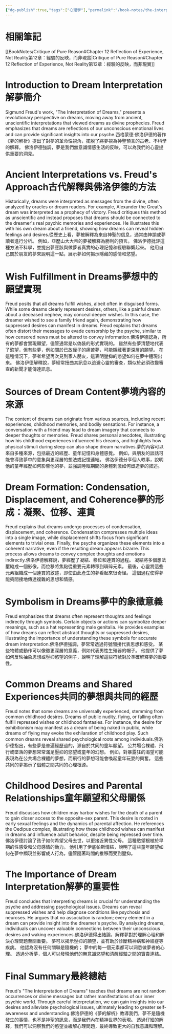 ```yaml
---
{"dg-publish":true,"tags":["心理學"],"permalink":"/book-notes/the-interpretation-of-dreams/","dgPassFrontmatter":true,"created":"2024-11-24T10:41:52.341+08:00","updated":"2024-11-28T13:27:29.334+08:00"}
---
```


# 相關筆記
[[BookNotes/Critique of Pure Reason#Chapter 12 Reflection of Experience, Not Reality第12章：經驗的反映，而非現實\|Critique of Pure Reason#Chapter 12 Reflection of Experience, Not Reality第12章：經驗的反映，而非現實]]
# Introduction to Dream Interpretation解夢簡介

Sigmund Freud's work, "The Interpretation of Dreams," presents a revolutionary perspective on dreams, moving away from ancient, unscientific interpretations that viewed dreams as divine prophecies. Freud emphasizes that dreams are reflections of our unconscious emotional lives and can provide significant insights into our psyche.西格蒙德·佛洛伊德的著作《夢的解析》提出了對夢的革命性視角，擺脫了將夢視為神聖預言的古老、不科學的解釋。 佛洛伊德強調，夢是我們無意識情感生活的反映，可以為我們的心靈提供重要的洞見。

# Ancient Interpretations vs. Freud's Approach古代解釋與佛洛伊德的方法

Historically, dreams were interpreted as messages from the divine, often analyzed by oracles or dream readers. For example, Alexander the Great's dream was interpreted as a prophecy of victory. Freud critiques this method as unscientific and instead proposes that dreams should be connected to the dreamer's real psychic memories and experiences. He illustrates this with his own dream about a friend, showing how dreams can reveal hidden feelings and desires.從歷史上看，夢被解釋為來自神聖的信息，通常由神諭或夢讀者進行分析。 例如，亞歷山大大帝的夢被解釋為勝利的預言。 佛洛伊德批評這種方法不科學，並提出夢應該與做夢者真實的心理記憶和經驗聯繫起來。 他用自己關於朋友的夢來說明這一點，展示夢如何揭示隱藏的感情和慾望。

# Wish Fulfillment in Dreams夢想中的願望實現

Freud posits that all dreams fulfill wishes, albeit often in disguised forms. While some dreams clearly represent desires, others, like a painful dream about a deceased nephew, may conceal deeper wishes. In this case, the dreamer wished to see a family friend again, demonstrating how suppressed desires can manifest in dreams. Freud explains that dreams often distort their messages to evade censorship by the psyche, similar to how censored news must be altered to convey information.佛洛伊德認為，所有的夢都會實現願望，儘管通常是以偽裝的形式實現的。 雖然有些夢清楚地代表了慾望，但有些夢，例如關於已故侄子的痛苦夢，可能隱藏著更深層的願望。 在這種情況下，夢者希望再次見到家人朋友，這表明壓抑的慾望如何在夢中體現出來。 佛洛伊德解釋說，夢經常扭曲其訊息以逃避心靈的審查，類似於必須改變審查的新聞才能傳達訊息。

# Sources of Dream Content夢境內容的來源

The content of dreams can originate from various sources, including recent experiences, childhood memories, and bodily sensations. For instance, a conversation with a friend may lead to dream imagery that connects to deeper thoughts or memories. Freud shares personal anecdotes, illustrating how his childhood experiences influenced his dreams, and highlights how physical stimuli during sleep can also shape dream narratives.夢的內容可以來自多種來源，包括最近的經歷、童年記憶和身體感覺。 例如，與朋友的談話可能會導致夢中的意象與更深層的想法或記憶連結。 佛洛伊德分享個人軼事，說明他的童年經歷如何影響他的夢，並強調睡眠期間的身體刺激如何塑造夢的敘述。

# Dream Formation: Condensation, Displacement, and Coherence夢的形成：凝聚、位移、連貫

Freud explains that dreams undergo processes of condensation, displacement, and coherence. Condensation compresses multiple ideas into a single image, while displacement shifts focus from significant elements to trivial ones. Finally, the psyche organizes these elements into a coherent narrative, even if the resulting dream appears bizarre. This process allows dreams to convey complex thoughts and emotions indirectly.佛洛伊德解釋說，夢經歷了凝結、移位和連貫的過程。 凝結將多個想法壓縮成一個影像，而位移將焦點從重要元素轉移到瑣碎元素。 最後，心靈將這些元素組織成一個連貫的敘述，即使由此產生的夢看起來很奇怪。 這個過程使得夢能夠間接地傳達複雜的思想和情感。

# Symbolism in Dreams夢中的象徵意義

Freud emphasizes that dreams often represent thoughts and feelings indirectly through symbols. Certain objects or actions can symbolize deeper meanings, such as a hat representing male genitalia. He provides examples of how dreams can reflect abstract thoughts or suppressed desires, illustrating the importance of understanding these symbols for accurate dream interpretation.佛洛伊德強調，夢常常透過符號間接代表思想和感受。 某些物體或動作可以像徵更深層的意義，例如代表男性生殖器的帽子。 他提供了夢如何反映抽象思想或壓抑慾望的例子，說明了理解這些符號對於準確解釋夢的重要性。

# Common Dreams and Shared Experiences共同的夢想與共同的經歷

Freud notes that some dreams are universally experienced, stemming from common childhood desires. Dreams of public nudity, flying, or falling often fulfill repressed wishes or childhood fantasies. For instance, the desire for exhibitionism may manifest as a dream of being naked in public, while dreams of flying may evoke the exhilaration of childhood play. Such common dreams reveal shared psychological roots among individuals.佛洛伊德指出，有些夢是普遍經歷過的，源自於共同的童年願望。 公共場合裸體、飛行或墜落的夢想常常滿足壓抑的慾望或童年的幻想。 例如，對暴露狂的渴望可能表現為在公共場合裸體的夢想，而飛行的夢想可能會喚起童年玩耍的興奮。 這些共同的夢揭示了個體之間共同的心理根源。

# Childhood Desires and Parental Relationships童年願望和父母關係

Freud discusses how children may harbor wishes for the death of a parent to gain closer access to the opposite-sex parent. This desire is rooted in early sexual feelings and the dynamics of parental affection. He references the Oedipus complex, illustrating how these childhood wishes can manifest in dreams and influence adult behavior, despite being repressed over time.佛洛伊德討論了孩子如何希望父母去世，以更接近異性父母。 這種慾望根植於早期的性感受和父母感情的動力。 他引用了伊底帕斯情結，說明了這些童年願望如何在夢中顯現並影響成人行為，儘管隨著時間的推移而受到壓抑。

# The Importance of Dream Interpretation解夢的重要性

Freud concludes that interpreting dreams is crucial for understanding the psyche and addressing psychological issues. Dreams can reveal suppressed wishes and help diagnose conditions like psychosis and neuroses. He argues that no association is random; every element in a dream can provide insight into the dreamer's psyche. By analyzing dreams, individuals can uncover valuable connections between their unconscious desires and waking experiences.佛洛伊德得出結論，解釋夢對於理解心理和解決心理問題至關重要。 夢可以揭示壓抑的願望，並有助於診斷精神病和神經症等疾病。 他認為沒有任何關聯是隨機的； 夢中的每一個元素都可以洞悉做夢者的心理。 透過分析夢，個人可以發現他們的無意識慾望和清醒經驗之間的寶貴連結。

# Final Summary最終總結

Freud's "The Interpretation of Dreams" teaches that dreams are not random occurrences or divine messages but rather manifestations of our inner psychic world. Through careful interpretation, we can gain insights into our desires and alleviate psychological issues, ultimately leading to greater self-awareness and understanding.佛洛伊德的《夢的解析》教導我們，夢不是隨機發生的事情，也不是神聖的訊息，而是我們內在精神世界的表現。 透過仔細的解釋，我們可以洞察我們的慾望並緩解心理問題，最終導致更大的自我意識和理解。